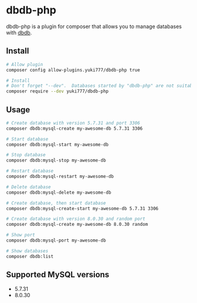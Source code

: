 # dbdb-php

dbdb-php is a plugin for composer that allows you to manage databases with [dbdb](https://github.com/yuki777/dbdb).

## Install

```bash
# Allow plugin
composer config allow-plugins.yuki777/dbdb-php true

# Install
# Don't forget "--dev".  Databases started by "dbdb-php" are not suitable for production.
composer require --dev yuki777/dbdb-php
```

## Usage

```bash
# Create database with version 5.7.31 and port 3306
composer dbdb:mysql-create my-awesome-db 5.7.31 3306

# Start database
composer dbdb:mysql-start my-awesome-db

# Stop database
composer dbdb:mysql-stop my-awesome-db

# Restart database
composer dbdb:mysql-restart my-awesome-db

# Delete database
composer dbdb:mysql-delete my-awesome-db

# Create database, then start database
composer dbdb:mysql-create-start my-awesome-db 5.7.31 3306

# Create database with version 8.0.30 and random port
composer dbdb:mysql-create my-awesome-db 8.0.30 random

# Show port
composer dbdb:mysql-port my-awesome-db

# Show databases
composer dbdb:list
```

## Supported MySQL versions

- 5.7.31
- 8.0.30
